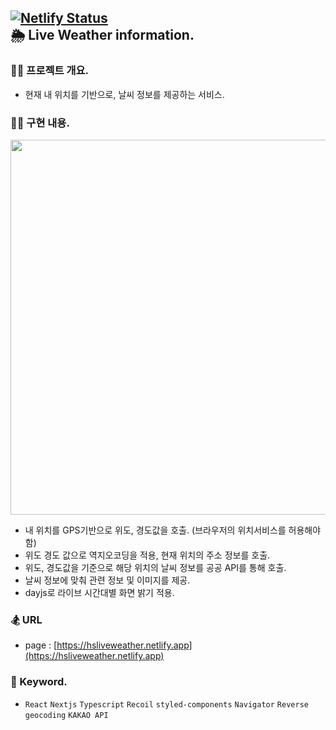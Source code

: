 ## [![Netlify Status](https://api.netlify.com/api/v1/badges/39ea5050-ae95-47a2-ba5c-0c01a7303a6d/deploy-status)](https://app.netlify.com/sites/hsliveweather/deploys)<br/>🌦 Live Weather information.

### 🧑‍💻 프로젝트 개요.

- 현재 내 위치를 기반으로, 날씨 정보를 제공하는 서비스.

### 👩‍🚀 구현 내용.

<img src="https://hsliveweather.netlify.app/images/img_readme.png" width="600" alt="" />

- 내 위치를 GPS기반으로 위도, 경도값을 호출. (브라우저의 위치서비스를 허용해야 함)
- 위도 경도 값으로 역지오코딩을 적용, 현재 위치의 주소 정보를 호출.
- 위도, 경도값을 기준으로 해당 위치의 날씨 정보를 공공 API를 통해 호출.
- 날씨 정보에 맞춰 관련 정보 및 이미지를 제공.
- dayjs로 라이브 시간대별 화면 밝기 적용.

### 🏂 URL

- page : [https://hsliveweather.netlify.app](https://hsliveweather.netlify.app)

### 🪬 Keyword.

- `React` `Nextjs` `Typescript` `Recoil` `styled-components` `Navigator` `Reverse geocoding` `KAKAO API`
